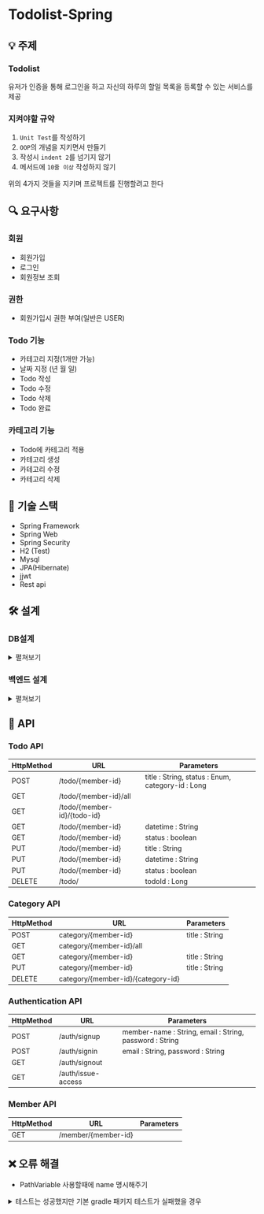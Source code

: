 # Todolist-Spring

## 💡 주제
### Todolist
유저가 인증을 통해 로그인을 하고 자신의 하루의 할일 목록을 등록할 수 있는 서비스를 제공
### 지켜야할 규약
1. `Unit Test`를 작성하기
2. `OOP`의 개념을 지키면서 만들기
3. 작성시 `indent 2`를 넘기지 않기
4. 메서드에 `10줄 이상` 작성하지 않기

위의 4가지 것들을 지키며 프로젝트를 진행할려고 한다

## 🔍 요구사항
### 회원
- 회원가입
- 로그인
- 회원정보 조회
### 권한
- 회원가입시 권한 부여(일반은 USER)
### Todo 기능
- 카테고리 지정(1개만 가능)
- 날짜 지정 (년 월 일)
- Todo 작성
- Todo 수정
- Todo 삭제
- Todo 완료
### 카테고리 기능
- Todo에 카테고리 적용
- 카테고리 생성
- 카테고리 수정
- 카테고리 삭제

## 🔨 기술 스택
- Spring Framework
- Spring Web
- Spring Security
- H2 (Test)
- Mysql
- JPA(Hibernate)
- jjwt
- Rest api


## 🛠 설계
### DB설계
<details>
<summary>
펼쳐보기
</summary>

![DB](./img/todolist_back.png)
</details>

### 백엔드 설계
<details>
<summary>
펼쳐보기
</summary>

**아키텍처**
![Architecture](./img/Todolist-Architecture-2.png)

**다이어그램**
![Diagram](./img/Todolist-Diagram.png)
</details>

## 📡 API

### Todo API

|HttpMethod|URL|Parameters|
|---|---|---|
|POST|/todo/{member-id}|title : String, status : Enum, category-id : Long|
|GET|/todo/{member-id}/all||
|GET|/todo/{member-id}/{todo-id}||
|GET|/todo/{member-id}|datetime : String|
|GET|/todo/{member-id}|status : boolean|
|PUT|/todo/{member-id}|title : String|
|PUT|/todo/{member-id}|datetime : String|
|PUT|/todo/{member-id}|status : boolean|
|DELETE|/todo/|todoId : Long|

### Category API
|HttpMethod|URL|Parameters|
|---|---|---|
|POST|category/{member-id}|title : String|
|GET|category/{member-id}/all||
|GET|category/{member-id}|title : String|
|PUT|category/{member-id}|title : String|
|DELETE|category/{member-id}/{category-id}||

### Authentication API
|HttpMethod|URL|Parameters|
|---|---|---|
|POST|/auth/signup|member-name : String, email : String, password : String|
|POST|/auth/signin|email : String, password : String|
|GET|/auth/signout||
|GET|/auth/issue-access||

### Member API
|HttpMethod|URL|Parameters|
|---|---|---|
|GET|/member/{member-id}||


## ❌ 오류 해결
- PathVariable 사용할때에 name 명시해주기
<details>
<summary>
테스트는 성공했지만 기본 gradle 패키지 테스트가 실패했을 경우
</summary>

![error](./img/error.png)

위와 같은 에러를 마주칠 경우가 생긴다 물론 각자의 상황마다 다른 에러일 수 있지만 내가 마주친 에러에 대해서 풀어보고자 한다  

![cause](./img/cause.png)

test 상황을 보여주는 index.html에 들어가보면 어디서 에러가 났는지 상세하게 볼 수 있는데  
자세히 살펴보면 잘못된 이름에 클래스 파일이 존재한다는 이야기다  
그래서 gradle의 build 디렉토리에 들어가본다  

![directory](./img/directory.png)

그러면 위의 상황과 같이 2나 3이 붙은 클래스 파일들이 존재하는 것이 보이는데  
위와 같은 문제가 발생하는 이유가 다양할 수 있겠지만  
내가 겪은 바로는 인텔리제이 gradle 설정에서 test할때 gradle을 기본적으로 사용하게 되는데  
테스트 코드 같은 경우는 gradle로 할 경우 항상 새롭게 build 파일에 중복해서 쌓이는 경우가 발생하게 되는데  
그래서 위와 같은 오류가 발생하게 된다  

![solution](./img/solution.png)

위의 사진과 같이 Run tests using 부분을 Gradle -> IntelliJ 로 변경해주면 문제없이 작동되는 것을 볼 수 있다  

</details>
